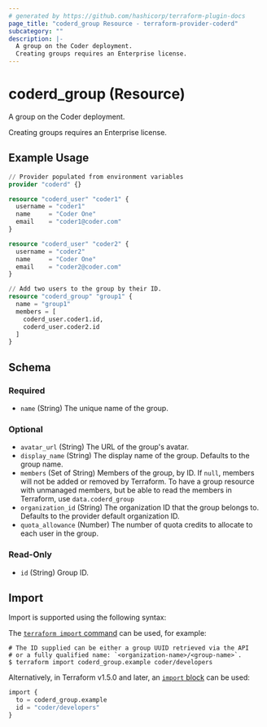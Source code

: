 ```yaml
---
# generated by https://github.com/hashicorp/terraform-plugin-docs
page_title: "coderd_group Resource - terraform-provider-coderd"
subcategory: ""
description: |-
  A group on the Coder deployment.
  Creating groups requires an Enterprise license.
---
```


# coderd_group (Resource)

A group on the Coder deployment.

Creating groups requires an Enterprise license.

## Example Usage

```terraform
// Provider populated from environment variables
provider "coderd" {}

resource "coderd_user" "coder1" {
  username = "coder1"
  name     = "Coder One"
  email    = "coder1@coder.com"
}

resource "coderd_user" "coder2" {
  username = "coder2"
  name     = "Coder One"
  email    = "coder2@coder.com"
}

// Add two users to the group by their ID.
resource "coderd_group" "group1" {
  name = "group1"
  members = [
    coderd_user.coder1.id,
    coderd_user.coder2.id
  ]
}
```

<!-- schema generated by tfplugindocs -->
## Schema

### Required

- `name` (String) The unique name of the group.

### Optional

- `avatar_url` (String) The URL of the group's avatar.
- `display_name` (String) The display name of the group. Defaults to the group name.
- `members` (Set of String) Members of the group, by ID. If `null`, members will not be added or removed by Terraform. To have a group resource with unmanaged members, but be able to read the members in Terraform, use `data.coderd_group`
- `organization_id` (String) The organization ID that the group belongs to. Defaults to the provider default organization ID.
- `quota_allowance` (Number) The number of quota credits to allocate to each user in the group.

### Read-Only

- `id` (String) Group ID.

## Import

Import is supported using the following syntax:

The [`terraform import` command](https://developer.hashicorp.com/terraform/cli/commands/import) can be used, for example:

```shell
# The ID supplied can be either a group UUID retrieved via the API
# or a fully qualified name: `<organization-name>/<group-name>`.
$ terraform import coderd_group.example coder/developers
```
Alternatively, in Terraform v1.5.0 and later, an [`import` block](https://developer.hashicorp.com/terraform/language/import) can be used:

```terraform
import {
  to = coderd_group.example
  id = "coder/developers"
}
```
